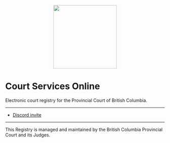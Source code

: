 <p align="center">
<img width="200" height="200" src="https://upload.wikimedia.org/wikipedia/commons/thumb/e/eb/Royal_Coat_of_Arms_of_the_United_Kingdom_%28Tudor_crown%29.svg/1200px-Royal_Coat_of_Arms_of_the_United_Kingdom_%28Tudor_crown%29.svg.png">

# Court Services Online 
Electronic court registry for the Provincial Court of British Columbia.

---

- [Discord invite](https://discord.gg/YbnGhkt6Cn)

---

This Registry is managed and maintained by the British Columbia Provincial Court and its Judges.
